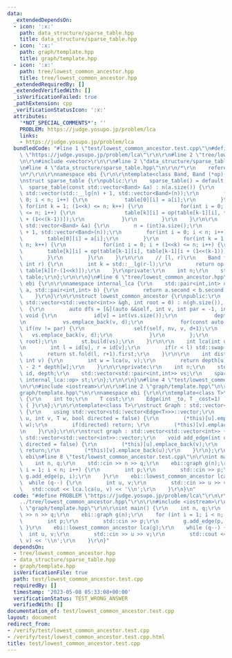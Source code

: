```yaml
---
data:
  _extendedDependsOn:
  - icon: ':x:'
    path: data_structure/sparse_table.hpp
    title: data_structure/sparse_table.hpp
  - icon: ':x:'
    path: graph/template.hpp
    title: graph/template.hpp
  - icon: ':x:'
    path: tree/lowest_common_ancestor.hpp
    title: tree/lowest_common_ancestor.hpp
  _extendedRequiredBy: []
  _extendedVerifiedWith: []
  _isVerificationFailed: true
  _pathExtension: cpp
  _verificationStatusIcon: ':x:'
  attributes:
    '*NOT_SPECIAL_COMMENTS*': ''
    PROBLEM: https://judge.yosupo.jp/problem/lca
    links:
    - https://judge.yosupo.jp/problem/lca
  bundledCode: "#line 1 \"test/lowest_common_ancestor.test.cpp\"\n#define PROBLEM\
    \ \"https://judge.yosupo.jp/problem/lca\"\r\n\r\n#line 2 \"tree/lowest_common_ancestor.hpp\"\
    \n\r\n#include <vector>\r\n\r\n#line 2 \"data_structure/sparse_table.hpp\"\n\r\
    \n#line 4 \"data_structure/sparse_table.hpp\"\n\r\n/*\r\n    reference: https://scrapbox.io/data-structures/Sparse_Table\r\
    \n*/\r\n\r\nnamespace ebi {\r\n\r\ntemplate<class Band, Band (*op)(Band, Band)>\r\
    \nstruct sparse_table {\r\npublic:\r\n    sparse_table() = default;\r\n\r\n  \
    \  sparse_table(const std::vector<Band> &a) : n(a.size()) {\r\n        table =\
    \ std::vector(std::__lg(n) + 1, std::vector<Band>(n));\r\n        for(int i =\
    \ 0; i < n; i++) {\r\n            table[0][i] = a[i];\r\n        }\r\n       \
    \ for(int k = 1; (1<<k) <= n; k++) {\r\n            for(int i = 0; i + (1<<k)\
    \ <= n; i++) {\r\n                table[k][i] = op(table[k-1][i], table[k-1][i\
    \ + (1<<(k-1))]);\r\n            }\r\n        }\r\n    }\r\n\r\n    void build(const\
    \ std::vector<Band> &a) {\r\n        n = (int)a.size();\r\n        table = std::vector(std::__lg(n)\
    \ + 1, std::vector<Band>(n));\r\n        for(int i = 0; i < n; i++) {\r\n    \
    \        table[0][i] = a[i];\r\n        }\r\n        for(int k = 1; (1<<k) <=\
    \ n; k++) {\r\n            for(int i = 0; i + (1<<k) <= n; i++) {\r\n        \
    \        table[k][i] = op(table[k-1][i], table[k-1][i + (1<<(k-1))]);\r\n    \
    \        }\r\n        }\r\n    }\r\n\r\n    // [l, r)\r\n    Band fold(int l,\
    \ int r) {\r\n        int k = std::__lg(r-l);\r\n        return op(table[k][l],\
    \ table[k][r-(1<<k)]);\r\n    }\r\nprivate:\r\n    int n;\r\n    std::vector<std::vector<Band>>\
    \ table;\r\n};\r\n\r\n}\n#line 6 \"tree/lowest_common_ancestor.hpp\"\n\r\nnamespace\
    \ ebi {\r\n\r\nnamespace internal_lca {\r\n    std::pair<int,int> op(std::pair<int,int>\
    \ a, std::pair<int,int> b) {\r\n        return a.second < b.second ? a : b;\r\n\
    \    }\r\n}\r\n\r\nstruct lowest_common_ancestor {\r\npublic:\r\n    lowest_common_ancestor(const\
    \ std::vector<std::vector<int>> &gh, int root = 0) : n(gh.size()), id(n), depth(n)\
    \  {\r\n        auto dfs = [&](auto &&self, int v, int par = -1, int d = 0) ->\
    \ void {\r\n            id[v] = int(vs.size());\r\n            depth[v] = d;\r\
    \n            vs.emplace_back(v, d);\r\n            for(const auto &nv: gh[v])\
    \ if(nv != par) {\r\n                self(self, nv, v, d+1);\r\n             \
    \   vs.emplace_back(v, d);\r\n            }\r\n        };\r\n        dfs(dfs,\
    \ root);\r\n        st.build(vs);\r\n    }\r\n\r\n    int lca(int u, int v) {\r\
    \n        int l = id[u], r = id[v];\r\n        if(r < l) std::swap(l, r);\r\n\
    \        return st.fold(l, r+1).first;\r\n    }\r\n\r\n    int distance(int u,\
    \ int v) {\r\n        int w = lca(u, v);\r\n        return depth[u] + depth[v]\
    \ - 2 * depth[w];\r\n    }\r\n\r\nprivate:\r\n    int n;\r\n    std::vector<int>\
    \ id, depth;\r\n    std::vector<std::pair<int,int>> vs;\r\n    sparse_table<std::pair<int,int>,\
    \ internal_lca::op> st;\r\n};\r\n\r\n}\n#line 4 \"test/lowest_common_ancestor.test.cpp\"\
    \n\r\n#include <iostream>\r\n\r\n#line 2 \"graph/template.hpp\"\n\r\n#line 4 \"\
    graph/template.hpp\"\n\r\nnamespace ebi {\r\n\r\ntemplate<class T>\r\nstruct Edge\
    \ {\r\n    int to;\r\n    T cost;\r\n    Edge(int _to, T _cost=1) : to(_to), cost(_cost)\
    \ { }\r\n};\r\n\r\ntemplate<class T>\r\nstruct Graph : std::vector<std::vector<Edge<T>>>\
    \ {\r\n    using std::vector<std::vector<Edge<T>>>::vector;\r\n    void add_edge(int\
    \ u, int v, T w, bool directed = false) {\r\n        (*this)[u].emplace_back(v,\
    \ w);\r\n        if(directed) return; \r\n        (*this)[v].emplace_back(u, w);\r\
    \n    }\r\n};\r\n\r\nstruct graph : std::vector<std::vector<int>> {\r\n    using\
    \ std::vector<std::vector<int>>::vector;\r\n    void add_edge(int u, int v, bool\
    \ directed = false) {\r\n        (*this)[u].emplace_back(v);\r\n        if(directed)\
    \ return;\r\n        (*this)[v].emplace_back(u);\r\n    }\r\n};\r\n\r\n} // namespace\
    \ ebi\n#line 8 \"test/lowest_common_ancestor.test.cpp\"\n\r\nint main() {\r\n\
    \    int n, q;\r\n    std::cin >> n >> q;\r\n    ebi::graph g(n);\r\n    for (int\
    \ i = 1; i < n; i++) {\r\n        int p;\r\n        std::cin >> p;\r\n       \
    \ g.add_edge(p, i);\r\n    }\r\n    ebi::lowest_common_ancestor lca(g);\r\n  \
    \  while (q--) {\r\n        int u, v;\r\n        std::cin >> u >> v;\r\n     \
    \   std::cout << lca.lca(u, v) << '\\n';\r\n    }\r\n}\n"
  code: "#define PROBLEM \"https://judge.yosupo.jp/problem/lca\"\r\n\r\n#include \"\
    ../tree/lowest_common_ancestor.hpp\"\r\n\r\n#include <iostream>\r\n\r\n#include\
    \ \"graph/template.hpp\"\r\n\r\nint main() {\r\n    int n, q;\r\n    std::cin\
    \ >> n >> q;\r\n    ebi::graph g(n);\r\n    for (int i = 1; i < n; i++) {\r\n\
    \        int p;\r\n        std::cin >> p;\r\n        g.add_edge(p, i);\r\n   \
    \ }\r\n    ebi::lowest_common_ancestor lca(g);\r\n    while (q--) {\r\n      \
    \  int u, v;\r\n        std::cin >> u >> v;\r\n        std::cout << lca.lca(u,\
    \ v) << '\\n';\r\n    }\r\n}"
  dependsOn:
  - tree/lowest_common_ancestor.hpp
  - data_structure/sparse_table.hpp
  - graph/template.hpp
  isVerificationFile: true
  path: test/lowest_common_ancestor.test.cpp
  requiredBy: []
  timestamp: '2023-05-08 05:33:08+00:00'
  verificationStatus: TEST_WRONG_ANSWER
  verifiedWith: []
documentation_of: test/lowest_common_ancestor.test.cpp
layout: document
redirect_from:
- /verify/test/lowest_common_ancestor.test.cpp
- /verify/test/lowest_common_ancestor.test.cpp.html
title: test/lowest_common_ancestor.test.cpp
---
```

